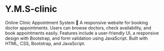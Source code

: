 # Y.M.S-clinic
Online Clinic Appointment System 🏥 A responsive website for booking doctor appointments. Users can browse doctors, check availability, and book appointments easily. Features include a user-friendly UI, a responsive design with Bootstrap, and form validation using JavaScript. Built with HTML, CSS, Bootstrap, and JavaScript.
